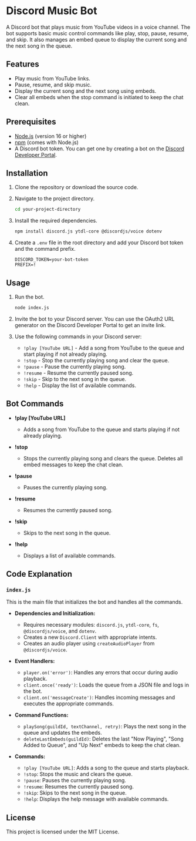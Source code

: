 # Discord Music Bot

A Discord bot that plays music from YouTube videos in a voice channel. The bot supports basic music control commands like play, stop, pause, resume, and skip. It also manages an embed queue to display the current song and the next song in the queue.

## Features

- Play music from YouTube links.
- Pause, resume, and skip music.
- Display the current song and the next song using embeds.
- Clear all embeds when the stop command is initiated to keep the chat clean.

## Prerequisites

- [Node.js](https://nodejs.org/) (version 16 or higher)
- [npm](https://www.npmjs.com/) (comes with Node.js)
- A Discord bot token. You can get one by creating a bot on the [Discord Developer Portal](https://discord.com/developers/applications).

## Installation

1. Clone the repository or download the source code.

2. Navigate to the project directory.

    ```sh
    cd your-project-directory
    ```

3. Install the required dependencies.

    ```sh
    npm install discord.js ytdl-core @discordjs/voice dotenv
    ```

4. Create a `.env` file in the root directory and add your Discord bot token and the command prefix.

    ```
    DISCORD_TOKEN=your-bot-token
    PREFIX=!
    ```

## Usage

1. Run the bot.

    ```sh
    node index.js
    ```

2. Invite the bot to your Discord server. You can use the OAuth2 URL generator on the Discord Developer Portal to get an invite link.

3. Use the following commands in your Discord server:

    - `!play [YouTube URL]` - Add a song from YouTube to the queue and start playing if not already playing.
    - `!stop` - Stop the currently playing song and clear the queue.
    - `!pause` - Pause the currently playing song.
    - `!resume` - Resume the currently paused song.
    - `!skip` - Skip to the next song in the queue.
    - `!help` - Display the list of available commands.

## Bot Commands

- **!play [YouTube URL]**
  - Adds a song from YouTube to the queue and starts playing if not already playing.
  
- **!stop**
  - Stops the currently playing song and clears the queue. Deletes all embed messages to keep the chat clean.
  
- **!pause**
  - Pauses the currently playing song.
  
- **!resume**
  - Resumes the currently paused song.
  
- **!skip**
  - Skips to the next song in the queue.
  
- **!help**
  - Displays a list of available commands.

## Code Explanation

### `index.js`

This is the main file that initializes the bot and handles all the commands.

- **Dependencies and Initialization:**
    - Requires necessary modules: `discord.js`, `ytdl-core`, `fs`, `@discordjs/voice`, and `dotenv`.
    - Creates a new `Discord.Client` with appropriate intents.
    - Creates an audio player using `createAudioPlayer` from `@discordjs/voice`.
    
- **Event Handlers:**
    - `player.on('error')`: Handles any errors that occur during audio playback.
    - `client.once('ready')`: Loads the queue from a JSON file and logs in the bot.
    - `client.on('messageCreate')`: Handles incoming messages and executes the appropriate commands.

- **Command Functions:**
    - `playSong(guildId, textChannel, retry)`: Plays the next song in the queue and updates the embeds.
    - `deleteLastEmbeds(guildId)`: Deletes the last "Now Playing", "Song Added to Queue", and "Up Next" embeds to keep the chat clean.
    
- **Commands:**
    - `!play [YouTube URL]`: Adds a song to the queue and starts playback.
    - `!stop`: Stops the music and clears the queue.
    - `!pause`: Pauses the currently playing song.
    - `!resume`: Resumes the currently paused song.
    - `!skip`: Skips to the next song in the queue.
    - `!help`: Displays the help message with available commands.

## License

This project is licensed under the MIT License.
